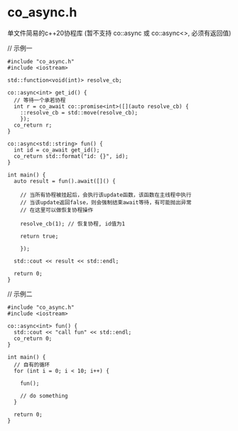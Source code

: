 # co_async.h
单文件简易的c++20协程库
(暂不支持 co::async<void> 或 co::async<>, 必须有返回值)


// 示例一

    #include "co_async.h"
    #include <iostream>

    std::function<void(int)> resolve_cb;

    co::async<int> get_id() {
      // 等待一个承若协程
      int r = co_await co::promise<int>([](auto resolve_cb) {
        ::resolve_cb = std::move(resolve_cb);
        });
      co_return r;
    }

    co::async<std::string> fun() {
      int id = co_await get_id();
      co_return std::format("id: {}", id);
    }

    int main() {
      auto result = fun().await([]() {

        // 当所有协程被挂起后，会执行该update函数，该函数在主线程中执行
        // 当该update返回false，则会强制结束await等待，有可能抛出异常
        // 在这里可以做恢复协程操作

        resolve_cb(1); // 恢复协程, id值为1

        return true;

        });

      std::cout << result << std::endl;

      return 0;
    }


// 示例二

    #include "co_async.h"
    #include <iostream>

    co::async<int> fun() {
      std::cout << "call fun" << std::endl;
      co_return 0;
    }

    int main() {
      // 自有的循环
      for (int i = 0; i < 10; i++) {

        fun();

        // do something
      }

      return 0;
    }
